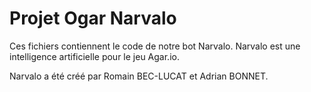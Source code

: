 # Projet Ogar Narvalo

Ces fichiers contiennent le code de notre bot Narvalo.
Narvalo est une intelligence artificielle pour le jeu Agar.io.

Narvalo a été créé par Romain BEC-LUCAT et Adrian BONNET.

